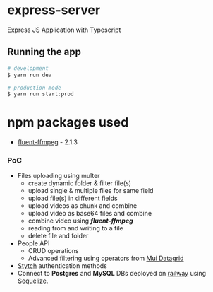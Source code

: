 # express-server

Express JS Application with Typescript

## Running the app

```bash
# development
$ yarn run dev

# production mode
$ yarn run start:prod
```

# npm packages used

- [fluent-ffmpeg](https://www.npmjs.com/package/fluent-ffmpeg) - 2.1.3

### PoC

- Files uploading using multer
  - create dynamic folder & filter file(s)
  - upload single & multiple files for same field
  - upload file(s) in different fields
  - upload videos as chunk and combine
  - upload video as base64 files and combine
  - combine video using ***fluent-ffmpeg***
  - reading from and writing to a file
  - delete file and folder
- People API
  - CRUD operations
  - Advanced filtering using operators from [Mui Datagrid](https://mui.com/x/react-data-grid/)
- [Stytch](https://stytch.com/) authentication methods
- Connect to **Postgres** and **MySQL** DBs deployed on [railway](https://docs.railway.com/) using [Sequelize](https://sequelize.org/).